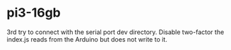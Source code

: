 # pi3-16gb
3rd try to connect with the  serial port dev directory.  Disable two-factor
the index.js reads from the Arduino but does not write to it.
